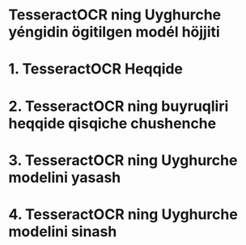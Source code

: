 # TesseractOCR ning Uyghurche yéngidin ögitilgen modél höjjiti

# 1. TesseractOCR Heqqide

# 2. TesseractOCR ning buyruqliri heqqide qisqiche chushenche

# 3. TesseractOCR ning Uyghurche modelini yasash

# 4. TesseractOCR ning Uyghurche modelini sinash

